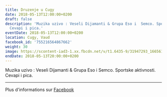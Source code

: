 ```yaml
---
title: Druzenje u Cugy
date: 2018-05-13T12:00:00+0200
draft: false
description: 'Muzika uzivo : Veseli Dijamanti & Grupa Eso i  Semco. Sportske aktivnosti.
  Cevapi i pica.'
eventDate: 2018-05-13T12:00:00+0200
location: Cugy, Vaud
facebook_id: '755216564867662'
weight: 30
image: https://scontent-iad3-1.xx.fbcdn.net/v/t1.6435-9/31947293_1665614486867697_1159691004425535488_n.jpg?_nc_cat=104&ccb=1-7&_nc_sid=9e60e4&_nc_ohc=ssxyuMV547UQ7kNvwHmZ27y&_nc_oc=AdmgDk-9dsXQsqcQsoRLQk2PzKJrY5E_A1O7TS2hDybaIVJYyoBN77RUpf4rmkvjjZg&_nc_zt=23&_nc_ht=scontent-iad3-1.xx&edm=ABTKTjYEAAAA&_nc_gid=mLwmew1-HP2VM53W2umdUg&oh=00_AfE1cf7xHy8jkyyg5nSKSUdY1wJfaOM0IItpsV5rjkVLdg&oe=6832535A
endDate: 2018-05-13T20:00:00+0200
---
```


Muzika uzivo : Veseli Dijamanti & Grupa Eso i  Semco. Sportske aktivnosti. Cevapi i pica.

---

Plus d'informations sur [Facebook](https://facebook.com/events/755216564867662)